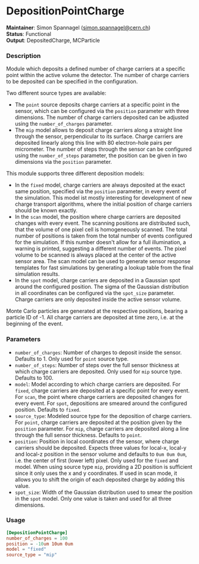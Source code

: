 # DepositionPointCharge
**Maintainer**: Simon Spannagel (<simon.spannagel@cern.ch>)  
**Status**: Functional  
**Output**: DepositedCharge, MCParticle

### Description
Module which deposits a defined number of charge carriers at a specific point within the active volume the detector.
The number of charge carriers to be deposited can be specified in the configuration.

Two different source types are available:

* The `point` source deposits charge carriers at a specific point in the sensor, which can be configured via the `position` parameter with three dimensions. The number of charge carriers deposited can be adjusted using the `number_of_charges` parameter.
* The `mip` model allows to deposit charge carriers along a straight line through the sensor, perpendicular to its surface. Charge carriers are deposited linearly along this line with 80 electron-hole pairs per micrometer. The number of steps through the sensor can be configured using the `number_of_steps` parameter, the position can be given in two dimensions via the `position` parameter.

This module supports three different deposition models:

* In the `fixed` model, charge carriers are always deposited at the exact same position, specified via the `position` parameter, in every event of the simulation. This model ist mostly interesting for development of new charge transport algorithms, where the initial position of charge carriers should be known exactly.
* In the `scan` model, the position where charge carriers are deposited changes with every event. The scanning positions are distributed such, that the volume of one pixel cell is homogeneously scanned. The total number of positions is taken from the total number of events configured for the simulation. If this number doesn't allow for a full illumination, a warning is printed, suggesting a different number of events. The pixel volume to be scanned is always placed at the center of the active sensor area. The scan model can be used to generate sensor response templates for fast simulations by generating a lookup table from the final simulation results.
* In the `spot` model, charge carriers are deposited in a Gaussian spot around the configured position. The sigma of the Gaussian distribution in all coordinates can be configured via the `spot_size` parameter. Charge carriers are only deposited inside the active sensor volume.

Monte Carlo particles are generated at the respective positions, bearing a particle ID of -1.
All charge carriers are deposited at time zero, i.e. at the beginning of the event.

### Parameters
* `number_of_charges`: Number of charges to deposit inside the sensor. Defaults to 1. Only used for `point` source type.
* `number_of_steps`: Number of steps over the full sensor thickness at which charge carriers are deposited. Only used for `mip` source type. Defaults to 100.
* `model`: Model according to which charge carriers are deposited. For `fixed`, charge carriers are deposited at a specific point for every event. For `scan`, the point where charge carriers are deposited changes for every event. For `spot`, depositions are smeared around the configured position. Defaults to `fixed`.
* `source_type`: Modeled source type for the deposition of charge carriers. For `point`, charge carriers are deposited at the position given by the `position` parameter. For `mip`, charge carriers are deposited along a line through the full sensor thickness. Defaults to `point`.
* `position`: Position in local coordinates of the sensor, where charge carriers should be deposited. Expects three values for local-x, local-y and local-z position in the sensor volume and defaults to `0um 0um 0um`, i.e. the center of first (lower left) pixel. Only used for the `fixed` and model. When using source type `mip`, providing a 2D position is sufficient since it only uses the x and y coordinates. If used in scan mode, it allows you to shift the origin of each deposited charge by adding this value.
* `spot_size`: Width of the Gaussian distribution used to smear the position in the `spot` model. Only one value is taken and used for all three dimensions.

### Usage

```toml
[DepositionPointCharge]
number_of_charges = 100
position = -10um 10um 0um
model = "fixed"
source_type = "mip"
```
